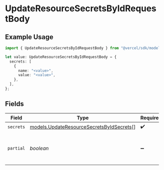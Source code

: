 # UpdateResourceSecretsByIdRequestBody

## Example Usage

```typescript
import { UpdateResourceSecretsByIdRequestBody } from "@vercel/sdk/models/updateresourcesecretsbyidop.js";

let value: UpdateResourceSecretsByIdRequestBody = {
  secrets: [
    {
      name: "<value>",
      value: "<value>",
    },
  ],
};
```

## Fields

| Field                                                                                      | Type                                                                                       | Required                                                                                   | Description                                                                                |
| ------------------------------------------------------------------------------------------ | ------------------------------------------------------------------------------------------ | ------------------------------------------------------------------------------------------ | ------------------------------------------------------------------------------------------ |
| `secrets`                                                                                  | [models.UpdateResourceSecretsByIdSecrets](../models/updateresourcesecretsbyidsecrets.md)[] | :heavy_check_mark:                                                                         | N/A                                                                                        |
| `partial`                                                                                  | *boolean*                                                                                  | :heavy_minus_sign:                                                                         | If true, will only update the provided secrets                                             |